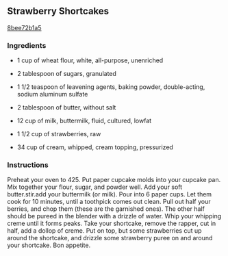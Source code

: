 ## Strawberry Shortcakes

[8bee72b1a5](http://www.food.com/recipe/strawberry-shortcakes-237407)

### Ingredients

 - 1 cup of wheat flour, white, all-purpose, unenriched

 - 2 tablespoon of sugars, granulated

 - 1 1/2 teaspoon of leavening agents, baking powder, double-acting, sodium aluminum sulfate

 - 2 tablespoon of butter, without salt

 - 12 cup of milk, buttermilk, fluid, cultured, lowfat

 - 1 1/2 cup of strawberries, raw

 - 34 cup of cream, whipped, cream topping, pressurized

### Instructions

Preheat your oven to 425. Put paper cupcake molds into your cupcake pan. Mix together your flour, sugar, and powder well. Add your soft butter.stir.add your buttermilk (or milk). Pour into 6 paper cups. Let them cook for 10 minutes, until a toothpick comes out clean. Pull out half your berries, and chop them (these are the garnished ones). The other half should be pureed in the blender with a drizzle of water. Whip your whipping creme until it forms peaks. Take your shortcake, remove the rapper, cut in half, add a dollop of creme. Put on top, but some strawberries cut up around the shortcake, and drizzle some strawberry puree on and around your shortcake. Bon appetite.